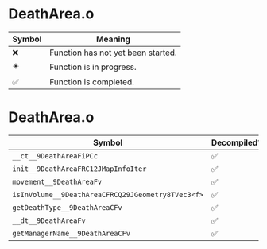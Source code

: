 # DeathArea.o
| Symbol | Meaning 
| ------------- | ------------- 
| :x: | Function has not yet been started. 
| :eight_pointed_black_star: | Function is in progress. 
| :white_check_mark: | Function is completed. 


# DeathArea.o
| Symbol | Decompiled? |
| ------------- | ------------- |
| `__ct__9DeathAreaFiPCc` | :white_check_mark: |
| `init__9DeathAreaFRC12JMapInfoIter` | :white_check_mark: |
| `movement__9DeathAreaFv` | :white_check_mark: |
| `isInVolume__9DeathAreaCFRCQ29JGeometry8TVec3<f>` | :white_check_mark: |
| `getDeathType__9DeathAreaCFv` | :white_check_mark: |
| `__dt__9DeathAreaFv` | :white_check_mark: |
| `getManagerName__9DeathAreaCFv` | :white_check_mark: |
